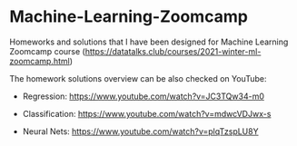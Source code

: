 # Machine-Learning-Zoomcamp

Homeworks and solutions that I have been designed 
for Machine Learning Zoomcamp course (https://datatalks.club/courses/2021-winter-ml-zoomcamp.html)

The homework solutions overview can be also checked on YouTube:

* Regression: https://www.youtube.com/watch?v=JC3TQw34-m0

* Classification: https://www.youtube.com/watch?v=mdwcVDJwx-s

* Neural Nets: https://www.youtube.com/watch?v=plqTzspLU8Y
